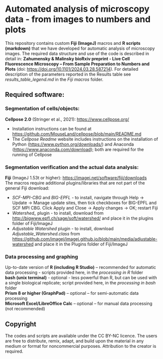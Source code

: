 # Automated analysis of microscopy data - from images to numbers and plots
This repository contains custom **Fiji (ImageJ)** macros and **R scripts (markdown)** that we have developed for automatic analysis of microscopy images. The required data structure and use of the code is described in detail in: **Zahumensky & Malinsky bioRxiv preprint - Live Cell Fluorescence Microscopy – From Sample Preparation to Numbers and Plots** (doi: https://doi.org/10.1101/2024.03.28.587214).
For detailed description of the parameters reported in the Results table see _results_table_legend.md_ in the _Fiji macros_ folder.  

## Required software:
### Segmentation of cells/objects:
**Cellpose 2.0** (Stringer et al., 2021): https://www.cellpose.org/  
- Installation instructions can be found at https://github.com/MouseLand/cellpose/blob/main/README.md  
- The *Cellpose Readme* website includes instructions on the installation of Python (https://www.python.org/downloads/) and Anaconda (https://www.anaconda.com/download); both are required for the running of Cellpose  
  
### Segmentation verification and the actual data analysis:
**Fiji** (ImageJ 1.53t or higher): https://imagej.net/software/fiji/downloads  
The macros require additional plugins/libraries that are not part of the general Fiji download:  
- *SCF-MPI-CBG* and *BIG-EPFL* - to install, navigate through Help → Update → Manage update sites, then tick checkboxes for BIG-EPFL and SCF MPI CBG. Click Apply and Close → Apply changes → OK; restart Fiji  
- *Watershed_* plugin - to install, download from http://bigwww.epfl.ch/sage/soft/watershed/ and place it in the plugins folder of Fiji/ImageJ  
- *Adjustable Watershed* plugin - to install, download *Adjustable_Watershed.class* from https://github.com/imagej/imagej.github.io/blob/main/media/adjustable-watershed and place it in the Plugins folder of Fiji/ImageJ  
  
### Data processing and graphing
Up-to-date version of **R (including R Studio)** – recommended for automatic data processing - scripts provided here, in the *processing in R* folder  
**bash (unix terminal)** - optional - less powerful than R, but can be used with a single biological replicate; script provided here, in the *processing in bash* folder  
**Prism 8 or higher (GraphPad)** – optional – for semi-automatic data processing  
**Microsoft Excel/LibreOffice Calc** – optional – for manual data processing (not recommended)  

## Copyright
The codes and scripts are available under the CC BY-NC licence. The users are free to distribute, remix, adapt, and build upon the material in any medium or format for noncommercial purposes. Attribution to the creator is required.
